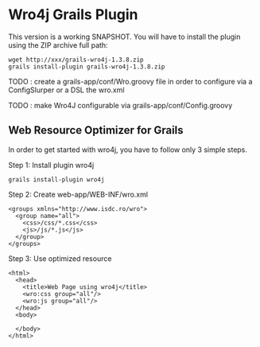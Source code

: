 Wro4j Grails Plugin
====================

This version is a working SNAPSHOT. You will have to install the plugin using the ZIP archive full path:

    wget http://xxx/grails-wro4j-1.3.8.zip
    grails install-plugin grails-wro4j-1.3.8.zip


TODO : create a grails-app/conf/Wro.groovy file in order to configure via a ConfigSlurper or a DSL the wro.xml

TODO : make Wro4J configurable via grails-app/conf/Config.groovy


Web Resource Optimizer for Grails
----------------------------------


In order to get started with wro4j, you have to follow only 3 simple steps.


Step 1: Install plugin wro4j

    grails install-plugin wro4j



Step 2: Create web-app/WEB-INF/wro.xml

    <groups xmlns="http://www.isdc.ro/wro">
      <group name="all">
        <css>/css/*.css</css>
        <js>/js/*.js</js>
      </group>
    </groups>


Step 3: Use optimized resource

    <html>
      <head>
        <title>Web Page using wro4j</title>
        <wro:css group="all"/>
        <wro:js group="all"/>
      </head>
      <body>

      </body>
    </html>
